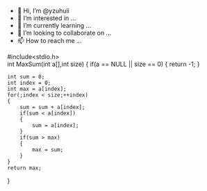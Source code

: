 - 👋 Hi, I’m @yzuhuii
- 👀 I’m interested in ...
- 🌱 I’m currently learning ...
- 💞️ I’m looking to collaborate on ...
- 📫 How to reach me ...

<!---
yzuhuii/yzuhuii is a ✨ special ✨ repository because its `README.md` (this file) appears on your GitHub profile.
You can click the Preview link to take a look at your changes.
--->
#include<stdio.h>                                                                                               
int MaxSum(int a[],int size)
{
    if(a == NULL || size == 0)
    {
        return -1;
    }
 
    int sum = 0;
    int index = 0;
    int max = a[index];
    for(;index < size;++index)
    {
        sum = sum + a[index];
        if(sum < a[index])
        {
            sum = a[index];
        }
        if(sum > max)
        {
            max = sum;
        }
    }
    return max;
}
